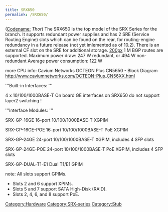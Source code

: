 ```yaml
---
title: SRX650
permalink: /SRX650/
---
```


([Codename:](/codenames "wikilink") *Thor*)
The SRX650 is the top model of the SRX Series for the branch. It supports redundant power supplies and has 2 SRE (Service Routing Engine) slots which can be found on the rear, for routing-engine redundancy in a future release (not yet imlemented as of 10.2).
There is an external CF slot on the SRE for additional storage.
[200px](/File:lbox-srx650-rear.jpg "wikilink")
1 M BGP routes are supported.
Maximum power draw: 247 W redundant, or 494 W non-redundant
Average power consumption: 122 W

more CPU info:
Cavium Networks OCTEON Plus CN5650 - Block Diagram
<http://www.caviumnetworks.com/OCTEON-Plus_CN56XX.html>

'''Built-in Interfaces: '''

4 x 10/100/1000BASE-T
On board GE interfaces on SRX650 do not support layer2 switching !

'''Interface Modules: '''

SRX-GP-16GE 16-port 10/100/1000BASE-T XGPIM

SRX-GP-16GE-POE 16-port 10/100/1000BASE-T PoE XGPIM

SRX-GP-24GE 24-port 10/100/1000BASE-T XGPIM, includes 4 SFP slots

SRX-GP-24GE-POE 24-port 10/100/1000BASE-T PoE XGPIM, includes 4 SFP slots

SRX-GP-DUAL-T1-E1 Dual T1/E1 GPIM

note:
All slots support GPIMs.

-   Slots 2 and 6 support XPIMs.
-   Slots 5 and 7 support SATA High-Disk (RAID).
-   Slots 2, 4, 6, and 8 support PoE.

[Category:Hardware](/Category:Hardware "wikilink") [Category:SRX-series](/Category:SRX-series "wikilink") [Category:Stub](/Category:Stub "wikilink")